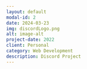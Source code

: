 ```yaml
---
layout: default
modal-id: 2
date: 2024-03-23
img: discordLogo.png
alt: image-alt
project-date: 2022
client: Personal
category: Web Development
description: Discord Project
---
```

